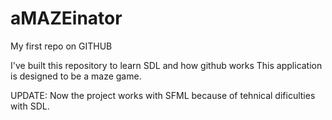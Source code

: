 aMAZEinator
===========

My first repo on GITHUB

I've built this repository to learn SDL and how github works
This application is designed to be a maze game.

UPDATE: Now the project works with SFML because of tehnical dificulties with SDL.

